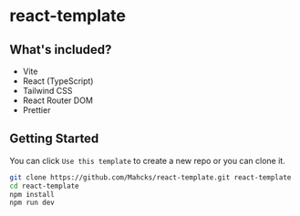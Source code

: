 # react-template

## What's included?

- Vite
- React (TypeScript)
- Tailwind CSS
- React Router DOM
- Prettier

## Getting Started
You can click `Use this template` to create a new repo or you can clone it.

```bash
git clone https://github.com/Mahcks/react-template.git react-template
cd react-template
npm install
npm run dev
```
